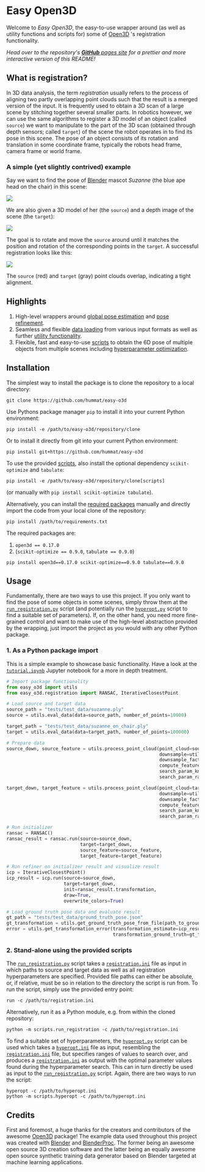 # Easy Open3D
Welcome to _Easy Open3D_, the easy-to-use wrapper around (as well as utility functions and scripts for) some of
[Open3D](http://www.open3d.org) 's registration functionality.

_Head over to the repository's [**GitHub** pages site](https://hummat.github.io/easy-o3d) for a prettier and more
interactive version of this README!_

## What is registration?
In 3D data analysis, the term _registration_ usually refers to the process of aligning two partly overlapping point
clouds such that the result is a merged version of the input. It is frequently used to obtain a 3D scan of a large scene
by stitching together several smaller parts.
In robotics however, we can use the same algorithms to register a 3D model of an object (called `source`) we want to
manipulate to the part of the 3D scan (obtained through depth sensors; called `target`) of the scene the robot operates
in to find its pose in this scene. The pose of an object consists of its rotation and translation in some coordinate
frame, typically the robots head frame, camera frame or world frame.

### A simple (yet slightly contrived) example
Say we want to find the pose of [Blender](https://www.blender.org/) mascot _Suzanne_ (the blue ape head on the chair) in
this scene:

![](./tests/test_data/bop_data/obj_of_interest/train_pbr/000000/rgb/000020.png)

We are also given a 3D model of her (the `source`) and a depth image of the scene (the `target`):

![](./tests/test_data/test_data.png)

The goal is to rotate and move the `source` around until it matches the position and rotation of the corresponding
points in the `target`. A successful registration looks like this:

![](./tests/test_data/registration_result.png)

The `source` (red) and `target` (gray) point clouds overlap, indicating a tight alignment.

## Highlights
1. High-level wrappers around
   [global pose estimation](https://github.com/hummat/easy-o3d/blob/71d68db0c564b95014d168c61e43666418b1571d/easy_o3d/registration.py#L288)
   and
   [pose refinement](https://github.com/hummat/easy-o3d/blob/71d68db0c564b95014d168c61e43666418b1571d/easy_o3d/registration.py#L60).
2. Seamless and flexible
   [data loading](https://github.com/hummat/easy-o3d/blob/71d68db0c564b95014d168c61e43666418b1571d/easy_o3d/utils.py#L111)
   from various input formats as well as further
   [utility functionality](https://github.com/hummat/easy-o3d/blob/master/easy_o3d/utils.py).
3. Flexible, fast and easy-to-use [scripts](https://github.com/hummat/easy-o3d/tree/master/scripts) to obtain the 6D
   pose of multiple objects from multiple scenes including
   [hyperparameter optimization](https://github.com/hummat/easy-o3d/blob/master/scripts/hyperopt.py).

## Installation
The simplest way to install the package is to clone the repository to a local directory:
```commandline
git clone https://github.com/hummat/easy-o3d
```
Use Pythons package manager `pip` to install it into your current Python environment:
```commandline
pip install -e /path/to/easy-o3d/repository/clone
```
Or to install it directly from git into your current Python environment:
```commandline
pip install git+https://github.com/hummat/easy-o3d
```
To use the provided [scripts](https://github.com/hummat/easy-o3d/tree/master/scripts),
also install the optional dependency `scikit-optimize` and `tabulate`:
```commandline
pip install -e /path/to/easy-o3d/repository/clone[scripts]
```
(or manually with `pip install scikit-optimize tabulate`).

Alternatively, you can install the [required packages](https://github.com/hummat/easy-o3d/blob/master/requirements.txt)
manually and directly import the code from your local clone of the repository:
```commandline
pip install /path/to/requirements.txt
```
The required packages are:
1. `open3d == 0.17.0`
2. (`scikit-optimize == 0.9.0`, `tabulate == 0.9.0`)
```commandline
pip install open3d==0.17.0 scikit-optimize==0.9.0 tabulate==0.9.0
```

## Usage
Fundamentally, there are two ways to use this project. If you only want to find the pose of some objects in some scenes,
simply throw them at the
[`run_registration.py`](https://github.com/hummat/easy-o3d/tree/master/scripts/run_registration.py) script
(and potentially run the [`hyperopt.py`](https://github.com/hummat/easy-o3d/tree/master/scripts/hyperopt.py) script to
find a suitable set of parameters).
If, on the other hand, you need more fine-grained control and want to make use of the high-level abstraction provided by
the wrapping, just import the project as you would with any other Python package.

### 1. As a Python package import
This is a simple example to showcase basic functionality. Have a look at the
[`tutorial.ipynb`](https://github.com/hummat/easy-o3d/blob/master/tutorial.ipynb) Jupyter notebook for a more in depth
treatment.
```python
# Import package functionality
from easy_o3d import utils
from easy_o3d.registration import RANSAC, IterativeClosestPoint

# Load source and target data
source_path = "tests/test_data/suzanne.ply"
source = utils.eval_data(data=source_path, number_of_points=10000)

target_path = "tests/test_data/suzanne_on_chair.ply"
target = utils.eval_data(data=target_path, number_of_points=100000)

# Prepare data
source_down, source_feature = utils.process_point_cloud(point_cloud=source,
                                                        downsample=utils.DownsampleTypes.VOXEL,
                                                        downsample_factor=0.01,
                                                        compute_feature=True,
                                                        search_param_knn=100,
                                                        search_param_radius=0.05)

target_down, target_feature = utils.process_point_cloud(point_cloud=target,
                                                        downsample=utils.DownsampleTypes.VOXEL,
                                                        downsample_factor=0.01,
                                                        compute_feature=True,
                                                        search_param_knn=100,
                                                        search_param_radius=0.05)

# Run initializer
ransac = RANSAC()
ransac_result = ransac.run(source=source_down,
                           target=target_down,
                           source_feature=source_feature,
                           target_feature=target_feature)

# Run refiner on initializer result and visualize result
icp = IterativeClosestPoint()
icp_result = icp.run(source=source_down,
                     target=target_down,
                     init=ransac_result.transformation,
                     draw=True,
                     overwrite_colors=True)

# Load ground truth pose data and evaluate result
gt_path = "tests/test_data/ground_truth_pose.json"
gt_transformation = utils.get_ground_truth_pose_from_file(path_to_ground_truth_json=gt_path)
error = utils.get_transformation_error(transformation_estimate=icp_result.transformation,
                                       transformation_ground_truth=gt_transformation)
```

### 2. Stand-alone using the provided scripts
The [`run_registration.py`](https://github.com/hummat/easy-o3d/tree/master/scripts/run_registration.py) script takes
a [`registration.ini`](https://github.com/hummat/easy-o3d/tree/master/scripts/registration.ini) file as input in which
paths to source and target data as well as all registration hyperparameters are specified. Provided file paths can
either be absolute, or, if relative, must be so in relation to the directory the script is run from.
To run the script, simply use the provided entry point:
```commandline
run -c /path/to/registration.ini
```
Alternatively, run it as a Python module, e.g. from within the cloned repository:
```commandline
python -m scripts.run_registration -c /path/to/registration.ini
```

To find a suitable set of hyperparameters, the
[`hyperopt.py`](https://github.com/hummat/easy-o3d/tree/master/scripts/hyperopt.py) script can be used which takes a
[`hyperopt.ini`](https://github.com/hummat/easy-o3d/tree/master/scripts/hyperopt.ini) file as input, resembling the
[`registration.ini`](https://github.com/hummat/easy-o3d/tree/master/scripts/registration.ini) file, but specifies
ranges of values to search over, and produces a
[`registration.ini`](https://github.com/hummat/easy-o3d/tree/master/scripts/registration.ini) as output with the optimal
parameter values found during the hyperparameter search. This can in turn directly be used as input to the
[`run_registration.py`](https://github.com/hummat/easy-o3d/tree/master/scripts/run_registration.py) script. Again, there
are two ways to run the script:
```commandline
hyperopt -c /path/to/hyperopt.ini
python -m scripts.hyperopt -c /path/to/hyperopt.ini
```

## Credits
First and foremost, a huge thanks for the creators and contributors of the awesome [Open3D](http://www.open3d.org) package!
The example data used throughout this project was created with [Blender](https://www.blender.org/) and
[BlenderProc](https://github.com/DLR-RM/BlenderProc). The former being an awesome open source 3D creation software and
the latter being an equally awesome open source synthetic training data generator based on Blender targeted at machine
learning applications.
